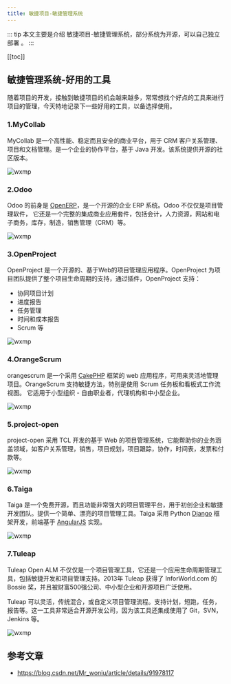 ```yaml
---
title: 敏捷项目-敏捷管理系统
---
```


::: tip
本文主要是介绍 敏捷项目-敏捷管理系统，部分系统为开源，可以自己独立部署 。
:::

[[toc]]

## 敏捷管理系统-好用的工具

随着项目的开发，接触到敏捷项目的机会越来越多，常常想找个好点的工具来进行项目的管理，今天特地记录下一些好用的工具，以备选择使用。

### 1.MyCollab

MyCollab 是一个高性能、稳定而且安全的商业平台，用于 CRM 客户关系管理、项目和文档管理。是一个企业的协作平台，基于 Java 开发。该系统提供开源的社区版本。

<img class= "zoom-custom-imgs" :src="$withBase('/assets/img/projprod/rdeffciencytool/tool-1.png')" alt="wxmp">

### 2.Odoo

Odoo 的前身是 [OpenERP](http://www.oschina.net/p/openerp)，是一个开源的企业 ERP 系统。Odoo 不仅仅是项目管理软件， 它还是一个完整的集成商业应用套件，包括会计，人力资源，网站和电子商务，库存，制造，销售管理（CRM）等。

<img class= "zoom-custom-imgs" :src="$withBase('/assets/img/projprod/rdeffciencytool/tool-2.png')" alt="wxmp">

### 3.OpenProject

OpenProject 是一个开源的、基于Web的项目管理应用程序。OpenProject 为项目团队提供了整个项目生命周期的支持，通过插件，OpenProject 支持：

- 协同项目计划
- 进度报告
- 任务管理
- 时间和成本报告
- Scrum 等

<img class= "zoom-custom-imgs" :src="$withBase('/assets/img/projprod/rdeffciencytool/tool-3.png')" alt="wxmp">

### 4.OrangeScrum

orangescrum 是一个采用 [CakePHP](http://www.oschina.net/p/cakephp) 框架的 web 应用程序，可用来灵活地管理项目。OrangeScrum 支持敏捷方法，特别是使用 Scrum 任务板和看板式工作流视图。 它适用于小型组织 - 自由职业者，代理机构和中小型企业。

<img class= "zoom-custom-imgs" :src="$withBase('/assets/img/projprod/rdeffciencytool/tool-4.png')" alt="wxmp">

### 5.project-open

project-open 采用 TCL 开发的基于 Web 的项目管理系统，它能帮助你的业务涵盖领域，如客户关系管理，销售，项目规划，项目跟踪，协作，时间表，发票和付款等。

<img class= "zoom-custom-imgs" :src="$withBase('/assets/img/projprod/rdeffciencytool/tool-5.png')" alt="wxmp">

### 6.Taiga

Taiga 是一个免费开源，而且功能非常强大的项目管理平台，用于初创企业和敏捷开发团队。提供一个简单、漂亮的项目管理工具。Taiga 采用 Python [Django](http://www.oschina.net/p/django) 框架开发，前端基于 [AngularJS](http://www.oschina.net/p/angularjs) 实现。

<img class= "zoom-custom-imgs" :src="$withBase('/assets/img/projprod/rdeffciencytool/tool-6.png')" alt="wxmp">

### 7.Tuleap

Tuleap Open ALM 不仅仅是一个项目管理工具，它还是一个应用生命周期管理工具，包括敏捷开发和项目管理支持。2013年 Tuleap 获得了 InforWorld.com 的 Bossie 奖，并且被财富500强公司、中小型企业和开源项目广泛使用。

Tuleap 可以灵活，传统混合，或自定义项目管理流程。支持计划，短跑，任务，报告等。这一工具非常适合开源开发公司，因为该工具还集成使用了 Git，SVN， Jenkins 等。

<img class= "zoom-custom-imgs" :src="$withBase('/assets/img/projprod/rdeffciencytool/tool-7.png')" alt="wxmp">


## 参考文章
* https://blog.csdn.net/Mr_woniu/article/details/91978117